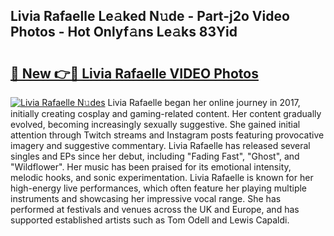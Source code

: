 ## Livia Rafaelle Le𝚊ked N𝚞de - Part-j2o Video Photos - Hot Onlyf𝚊ns Le𝚊ks 83Yid

# <h2><a href="http://ab76993.deff.icu/?id=Livia+Rafaelle">🔗 New 👉🔴 Livia Rafaelle VIDEO Photos</a></h2>

[![Livia Rafaelle N𝚞des](https://i.imgur.com/rIISA9y.gif)](http://ab76993.deff.icu/?id=Livia+Rafaelle)
Livia Rafaelle began her online journey in 2017, initially creating cosplay and gaming-related content. Her content gradually evolved, becoming increasingly sexually suggestive. She gained initial attention through Twitch streams and Instagram posts featuring provocative imagery and suggestive commentary. Livia Rafaelle has released several singles and EPs since her debut, including "Fading Fast", "Ghost", and "Wildflower". Her music has been praised for its emotional intensity, melodic hooks, and sonic experimentation. Livia Rafaelle is known for her high-energy live performances, which often feature her playing multiple instruments and showcasing her impressive vocal range. She has performed at festivals and venues across the UK and Europe, and has supported established artists such as Tom Odell and Lewis Capaldi.
